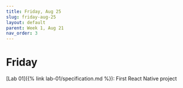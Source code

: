 ```yaml
---
title: Friday, Aug 25
slug: friday-aug-25
layout: default
parent: Week 1, Aug 21
nav_order: 3
---
```


# Friday

[Lab 01]({% link lab-01/specification.md %}): First React Native project
